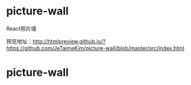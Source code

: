 # picture-wall
React照片墙

预览地址：http://htmlpreview.github.io/?https://github.com/JeTaimeKim/picture-wall/blob/master/src/index.html
# picture-wall
